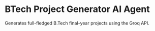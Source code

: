 # BTech Project Generator AI Agent

Generates full-fledged B.Tech final-year projects using the Groq API.